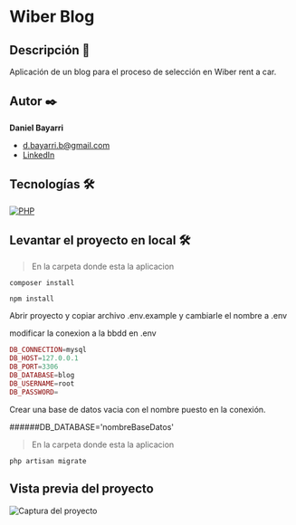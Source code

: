 
# Wiber Blog

## Descripción 📑

Aplicación de un blog para el proceso de selección en Wiber rent a car.

## Autor ✒️
**Daniel Bayarri**

* [d.bayarri.b@gmail.com](d.bayarri.b@gmail.com)
* [LinkedIn](https://www.linkedin.com/in/danielbayarri/)

## Tecnologías 🛠
[![PHP](https://img.shields.io/badge/PHP-777BB4?style=for-the-badge&logo=php&logoColor=white)](https://es.wikipedia.org/wiki/PHP) 
## Levantar el proyecto en local 🛠

>En la carpeta donde esta la aplicacion

`composer install`

`npm install`

Abrir proyecto y copiar archivo .env.example y cambiarle el nombre a .env

modificar la conexion a la bbdd en .env

```php
DB_CONNECTION=mysql
DB_HOST=127.0.0.1
DB_PORT=3306
DB_DATABASE=blog
DB_USERNAME=root
DB_PASSWORD=
```
Crear una base de datos vacia con el nombre puesto en la conexión.

######DB_DATABASE='nombreBaseDatos'

>En la carpeta donde esta la aplicacion

`php artisan migrate`


## Vista previa del proyecto

![Captura del proyecto](https://repository-images.githubusercontent.com/664787051/66d264ea-29db-4726-a03e-c97dae2a4252)

